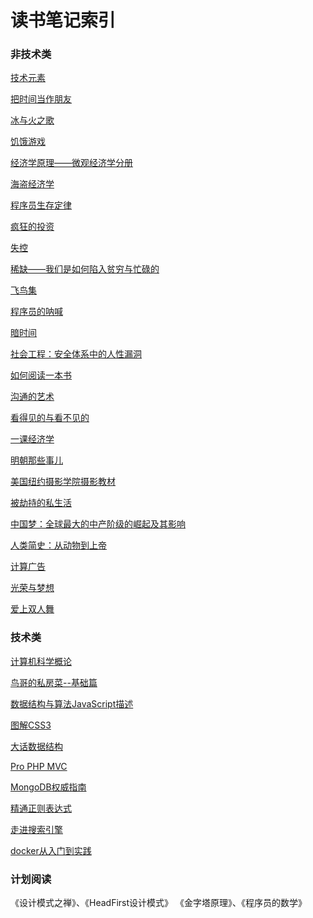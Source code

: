 读书笔记索引
====================

### 非技术类
[技术元素](rn000.md)

[把时间当作朋友](rn001.md)

[冰与火之歌](rn003.md)

[饥饿游戏](rn005.md)

[经济学原理——微观经济学分册](rn006.md)

[海盗经济学](rn007.md)

[程序员生存定律](rn008.md)

[疯狂的投资](rn009.md)

[失控](rn012.md)

[稀缺——我们是如何陷入贫穷与忙碌的](rn013.md)

[飞鸟集](rn014.md)

[程序员的呐喊](rn015.md)

[暗时间](rn016.md)

[社会工程：安全体系中的人性漏洞](rn017.md)

[如何阅读一本书](rn018.md)

[沟通的艺术](rn021.md)

[看得见的与看不见的](rn024.md)

[一课经济学](rn025.md)

[明朝那些事儿](rn026.md)

[美国纽约摄影学院摄影教材](rn028.md)

[被劫持的私生活](rn029.md)

[中国梦：全球最大的中产阶级的崛起及其影响](rn031.md)

[人类简史：从动物到上帝](rn032.md)

[计算广告](rn033.md)

[光荣与梦想](rn034.md)

[爱上双人舞](rn035.md)

### 技术类
[计算机科学概论](rn002.md)

[鸟哥的私房菜--基础篇](rn004.md)

[数据结构与算法JavaScript描述](rn010.md)

[图解CSS3](rn011.md)

[大话数据结构](rn019.md)

[Pro PHP MVC](rn022.md)

[MongoDB权威指南](rn023.md)

[精通正则表达式](rn027.md)

[走进搜索引擎](rn030.md)

[docker从入门到实践](rn036.md)
### 计划阅读

《设计模式之禅》、《HeadFirst设计模式》
《金字塔原理》、《程序员的数学》
